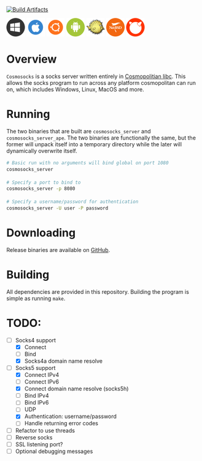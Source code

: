 [![Build Artifacts](https://github.com/bannsec/cosmosocks/actions/workflows/build.yml/badge.svg?branch=master)](https://github.com/bannsec/cosmosocks/actions/workflows/build.yml)

![Windows](https://github.com/bannsec/cosmosocks/raw/master/icons/windows.png)
![Apple](https://github.com/bannsec/cosmosocks/raw/master/icons/apple.png)
![Ubuntu](https://github.com/bannsec/cosmosocks/raw/master/icons/ubuntu.png)
![Android](https://github.com/bannsec/cosmosocks/raw/master/icons/android.png)
![OpenBSD](https://github.com/bannsec/cosmosocks/raw/master/icons/openbsd.png)
![NetBSD](https://github.com/bannsec/cosmosocks/raw/master/icons/netbsd.png)
![FreeBSD](https://github.com/bannsec/cosmosocks/raw/master/icons/freebsd.png)

# Overview
`Cosmosocks` is a socks server written entirely in [Cosmopolitian libc](https://justine.lol/cosmopolitan). This allows the socks program to run across any platform cosmopolitan can run on, which includes Windows, Linux, MacOS and more.

# Running
The two binaries that are built are `cosmosocks_server` and `cosmosocks_server_ape`. The two binaries are functionally the same, but the former will unpack itself into a temporary directory while the later will dynamically overwrite itself.

```bash
# Basic run with no arguments will bind global on port 1080
cosmosocks_server

# Specify a port to bind to
cosmosocks_server -p 8080

# Specify a username/password for authentication
cosmosocks_server -U user -P password
```

# Downloading
Release binaries are available on [GitHub](https://github.com/bannsec/cosmosocks/releases/latest).

# Building
All dependencies are provided in this repository. Building the program is simple as running `make`.

# TODO:

- [ ] Socks4 support
  - [x] Connect
  - [ ] Bind
  - [x] Socks4a domain name resolve
- [ ] Socks5 support
  - [x] Connect IPv4
  - [ ] Connect IPv6
  - [x] Connect domain name resolve (socks5h)
  - [ ] Bind IPv4
  - [ ] Bind IPv6
  - [ ] UDP
  - [x] Authentication: username/password
  - [ ] Handle returning error codes
- [ ] Refactor to use threads
- [ ] Reverse socks
- [ ] SSL listening port?
- [ ] Optional debugging messages
